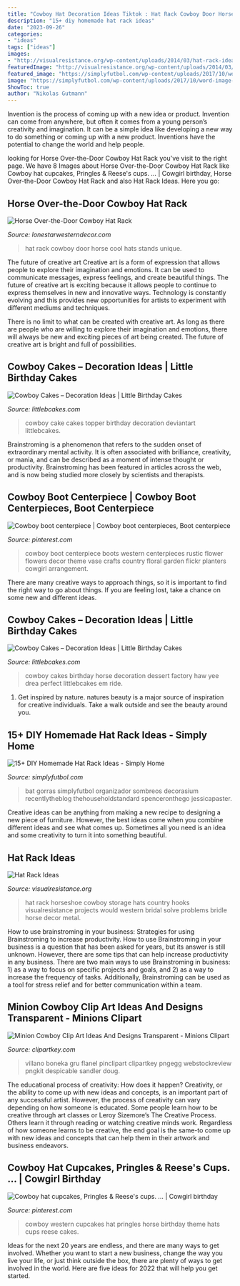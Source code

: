 ```yaml
---
title: "Cowboy Hat Decoration Ideas Tiktok : Hat Rack Cowboy Door Horse Cool Hats Stands Unique"
description: "15+ diy homemade hat rack ideas"
date: "2023-09-26"
categories:
- "ideas"
tags: ["ideas"]
images:
- "http://visualresistance.org/wp-content/uploads/2014/03/hat-rack-ideas.jpg"
featuredImage: "http://visualresistance.org/wp-content/uploads/2014/03/hat-rack-ideas.jpg"
featured_image: "https://simplyfutbol.com/wp-content/uploads/2017/10/word-image-64.png"
image: "https://simplyfutbol.com/wp-content/uploads/2017/10/word-image-64.png"
ShowToc: true
author: "Nikolas Gutmann"
---
```



Invention is the process of coming up with a new idea or product. Invention can come from anywhere, but often it comes from a young person’s creativity and imagination. It can be a simple idea like developing a new way to do something or coming up with a new product. Inventions have the potential to change the world and help people.

	

		
looking for Horse Over-the-Door Cowboy Hat Rack you've visit to the right page. We have 8 Images about Horse Over-the-Door Cowboy Hat Rack like Cowboy hat cupcakes, Pringles &amp; Reese&#039;s cups. … | Cowgirl birthday, Horse Over-the-Door Cowboy Hat Rack and also Hat Rack Ideas. Here you go:
		
    
## Horse Over-the-Door Cowboy Hat Rack

<img loading=lazy src="https://sep.yimg.com/ay/yhst-74880200159874/horse-over-the-door-cowboy-hat-rack-4.gif" onerror="this.onerror=null;this.src='https://tse2.mm.bing.net/th?id=OIP.wpbZ8c7X1gWfnnCRCCjQ5wHaLS&amp;pid=15.1';" alt="Horse Over-the-Door Cowboy Hat Rack">

_Source: lonestarwesterndecor.com_

>hat rack cowboy door horse cool hats stands unique. 

	

The future of creative art
Creative art is a form of expression that allows people to explore their imagination and emotions. It can be used to communicate messages, express feelings, and create beautiful things.
The future of creative art is exciting because it allows people to continue to express themselves in new and innovative ways. Technology is constantly evolving and this provides new opportunities for artists to experiment with different mediums and techniques.

There is no limit to what can be created with creative art. As long as there are people who are willing to explore their imagination and emotions, there will always be new and exciting pieces of art being created. The future of creative art is bright and full of possibilities.

    
## Cowboy Cakes – Decoration Ideas | Little Birthday Cakes

<img loading=lazy src="http://www.littlebcakes.com/wp-content/uploads/2014/02/Cowboy-Cake-Ideas.jpg" onerror="this.onerror=null;this.src='https://tse2.mm.bing.net/th?id=OIP.SwowEiBcfxsJ414qzpoUcQHaJ4&amp;pid=15.1';" alt="Cowboy Cakes – Decoration Ideas | Little Birthday Cakes">

_Source: littlebcakes.com_

>cowboy cake cakes topper birthday decoration deviantart littlebcakes. 

	

Brainstroming is a phenomenon that refers to the sudden onset of extraordinary mental activity. It is often associated with brilliance, creativity, or mania, and can be described as a moment of intense thought or productivity. Brainstroming has been featured in articles across the web, and is now being studied more closely by scientists and therapists.

    
## Cowboy Boot Centerpiece | Cowboy Boot Centerpieces, Boot Centerpiece

<img loading=lazy src="https://i.pinimg.com/originals/31/41/43/3141436967e6349aacc2d40b8b6df706.jpg" onerror="this.onerror=null;this.src='https://tse1.mm.bing.net/th?id=OIP.FUEtvlQdeerrC1PqmTZsGQAAAA&amp;pid=15.1';" alt="Cowboy boot centerpiece | Cowboy boot centerpieces, Boot centerpiece">

_Source: pinterest.com_

>cowboy boot centerpiece boots western centerpieces rustic flower flowers decor theme vase crafts country floral garden flickr planters cowgirl arrangement. 

	

There are many creative ways to approach things, so it is important to find the right way to go about things. If you are feeling lost, take a chance on some new and different ideas.

    
## Cowboy Cakes – Decoration Ideas | Little Birthday Cakes

<img loading=lazy src="https://www.littlebcakes.com/wp-content/uploads/2014/02/Cowboy-Birthday-Cakes-For-Kids-645x1024.jpg" onerror="this.onerror=null;this.src='https://tse3.mm.bing.net/th?id=OIP.5lbahbJH74qALxPF8bH_rQHaLw&amp;pid=15.1';" alt="Cowboy Cakes – Decoration Ideas | Little Birthday Cakes">

_Source: littlebcakes.com_

>cowboy cakes birthday horse decoration dessert factory haw yee drea perfect littlebcakes em ride. 

	

1. Get inspired by nature. natures beauty is a major source of inspiration for creative individuals. Take a walk outside and see the beauty around you.

    
## 15+ DIY Homemade Hat Rack Ideas - Simply Home

<img loading=lazy src="https://simplyfutbol.com/wp-content/uploads/2017/10/word-image-64.png" onerror="this.onerror=null;this.src='https://tse1.mm.bing.net/th?id=OIP.8Gc1pNqwNgGtwrMdYGb62AAAAA&amp;pid=15.1';" alt="15+ DIY Homemade Hat Rack Ideas - Simply Home">

_Source: simplyfutbol.com_

>bat gorras simplyfutbol organizador sombreos decorasium recentlytheblog thehouseholdstandard spenceronthego jessicapaster. 

	

Creative ideas can be anything from making a new recipe to designing a new piece of furniture. However, the best ideas come when you combine different ideas and see what comes up. Sometimes all you need is an idea and some creativity to turn it into something beautiful.

    
## Hat Rack Ideas

<img loading=lazy src="http://visualresistance.org/wp-content/uploads/2014/03/hat-rack-ideas.jpg" onerror="this.onerror=null;this.src='https://tse2.mm.bing.net/th?id=OIP.iKG1g9OM49JgvQh-RwSOfwHaE6&amp;pid=15.1';" alt="Hat Rack Ideas">

_Source: visualresistance.org_

>hat rack horseshoe cowboy storage hats country hooks visualresistance projects would western bridal solve problems bridle horse decor metal. 

	

How to use brainstroming in your business: Strategies for using Brainstroming to increase productivity.
How to use Brainstroming in your business is a question that has been asked for years, but its answer is still unknown. However, there are some tips that can help increase productivity in any business. 
There are two main ways to use Brainstroming in business: 1) as a way to focus on specific projects and goals, and 2) as a way to increase the frequency of tasks. Additionally, Brainstroming can be used as a tool for stress relief and for better communication within a team.

    
## Minion Cowboy Clip Art Ideas And Designs Transparent - Minions Clipart

<img loading=lazy src="https://www.clipartkey.com/mpngs/m/26-268833_minion-cowboy-clip-art-ideas-and-designs-transparent.png" onerror="this.onerror=null;this.src='https://tse3.mm.bing.net/th?id=OIP.IKd4YeBriquVElD71YAFAQHaHY&amp;pid=15.1';" alt="Minion Cowboy Clip Art Ideas And Designs Transparent - Minions Clipart">

_Source: clipartkey.com_

>villano boneka gru flanel pinclipart clipartkey pngegg webstockreview pngkit despicable sandler doug. 

	

The educational process of creativity: How does it happen?
Creativity, or the ability to come up with new ideas and concepts, is an important part of any successful artist. However, the process of creativity can vary depending on how someone is educated. Some people learn how to be creative through art classes or Leroy Sizemore’s The Creative Process. Others learn it through reading or watching creative minds work. Regardless of how someone learns to be creative, the end goal is the same-to come up with new ideas and concepts that can help them in their artwork and business endeavors.

    
## Cowboy Hat Cupcakes, Pringles &amp; Reese&#039;s Cups. … | Cowgirl Birthday

<img loading=lazy src="https://i.pinimg.com/originals/a6/93/20/a693203ed9cad6cb21ac2b217243f3d8.jpg" onerror="this.onerror=null;this.src='https://tse2.mm.bing.net/th?id=OIP.PWTxGkAYrWgeB3V42GiPFgHaFi&amp;pid=15.1';" alt="Cowboy hat cupcakes, Pringles &amp; Reese&#039;s cups. … | Cowgirl birthday">

_Source: pinterest.com_

>cowboy western cupcakes hat pringles horse birthday theme hats cups reese cakes. 

	

Ideas for the next 20 years are endless, and there are many ways to get involved. Whether you want to start a new business, change the way you live your life, or just think outside the box, there are plenty of ways to get involved in the world. Here are five ideas for 2022 that will help you get started.

